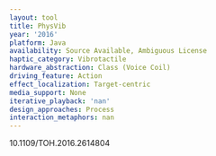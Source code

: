 ```yaml
---
layout: tool
title: PhysVib
year: '2016'
platform: Java
availability: Source Available, Ambiguous License
haptic_category: Vibrotactile
hardware_abstraction: Class (Voice Coil)
driving_feature: Action
effect_localization: Target-centric
media_support: None
iterative_playback: 'nan'
design_approaches: Process
interaction_metaphors: nan
---
```

10.1109/TOH.2016.2614804